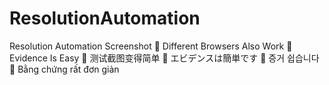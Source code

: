 # ResolutionAutomation
Resolution Automation Screenshot
🍎 Different Browsers Also Work
🍏 Evidence Is Easy
🍑 测试截图变得简单
🍒 エビデンスは簡単です
🍓 증거 쉽습니다
🍅 Bằng chứng rất đơn giản